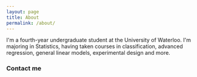 ```yaml
---
layout: page
title: About
permalink: /about/
---
```


I'm a fourth-year undergraduate student at the University of Waterloo. I'm majoring in Statistics, having taken courses in classification, advanced regression, general linear models, experimental design and more. 

### Contact me

